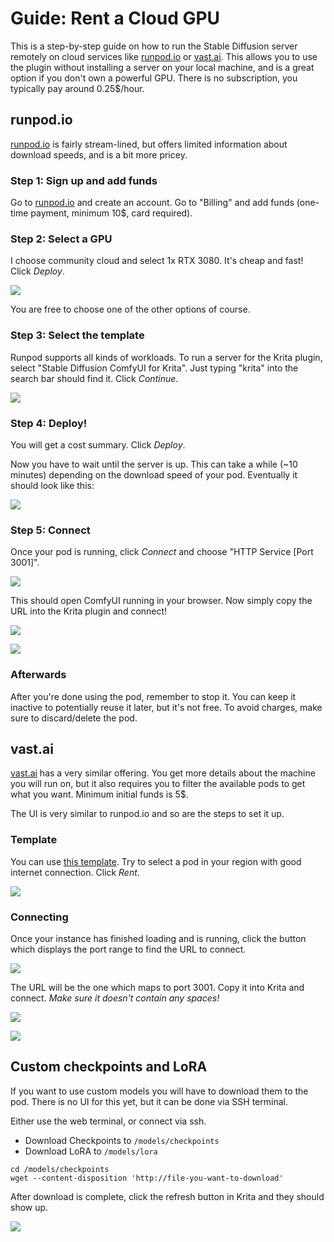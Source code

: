 # Guide: Rent a Cloud GPU

This is a step-by-step guide on how to run the Stable Diffusion server remotely on cloud services like [runpod.io](https://www.runpod.io) or [vast.ai](https://vast.ai). This allows you to use the plugin without installing a server on your local machine, and is a great option if you don't own a powerful GPU. There is no subscription, you typically pay around 0.25$/hour.

## runpod.io

[runpod.io](https://www.runpod.io) is fairly stream-lined, but offers limited information about download speeds, and is a bit more pricey.

### Step 1: Sign up and add funds

Go to [runpod.io](https://www.runpod.io) and create an account. Go to "Billing" and add funds (one-time payment, minimum 10$, card required).

### Step 2: Select a GPU

I choose community cloud and select 1x RTX 3080. It's cheap and fast! Click _Deploy_.

![](images/runpod-1.png)

You are free to choose one of the other options of course.

### Step 3: Select the template

Runpod supports all kinds of workloads. To run a server for the Krita plugin, select "Stable Diffusion ComfyUI for Krita". Just typing "krita" into the search bar should find it. Click _Continue_.

![](images/runpod-2.png)

### Step 4: Deploy!

You will get a cost summary. Click _Deploy_.

Now you have to wait until the server is up. This can take a while (~10 minutes) depending on the download speed of your pod. Eventually it should look like this:

![](images/runpod-3.png)

### Step 5: Connect

Once your pod is running, click _Connect_ and choose "HTTP Service [Port 3001]".

![](images/runpod-4.png)

This should open ComfyUI running in your browser. Now simply copy the URL into the Krita plugin and connect!

![](images/runpod-5.png)

![](images/runpod-6.png)

### Afterwards

After you're done using the pod, remember to stop it. You can keep it inactive to potentially reuse it later, but it's not free. To avoid charges, make sure to discard/delete the pod.



## vast.ai

[vast.ai](https://vast.ai) has a very similar offering. You get more details about the machine you will run on, but it also requires you to filter the available pods to get what you want. Minimum initial funds is 5$.

The UI is very similar to runpod.io and so are the steps to set it up.

### Template

You can use [this template](https://cloud.vast.ai/?ref_id=87451&creator_id=87451&name=Stable%20Diffusion%20ComfyUI%20for%20Krita). Try to select a pod in your region with good internet connection. Click _Rent_.

![](images/vast-1.png)

### Connecting

Once your instance has finished loading and is running, click the button which displays the port range to find the URL to connect.

![](images/vast-2.png)

The URL will be the one which maps to port 3001. Copy it into Krita and connect. _Make sure it doesn't contain any spaces!_

![](images/vast-3.png)

![](images/vast-4.png)


## Custom checkpoints and LoRA

If you want to use custom models you will have to download them to the pod. There is no UI for this yet, but it can be done via SSH terminal.

Either use the web terminal, or connect via ssh.
* Download Checkpoints to `/models/checkpoints`
* Download LoRA to `/models/lora`

```
cd /models/checkpoints
wget --content-disposition 'http://file-you-want-to-download'
```

After download is complete, click the refresh button in Krita and they should show up.

![](images/cloud-gpu-custom-checkpoint.png)

